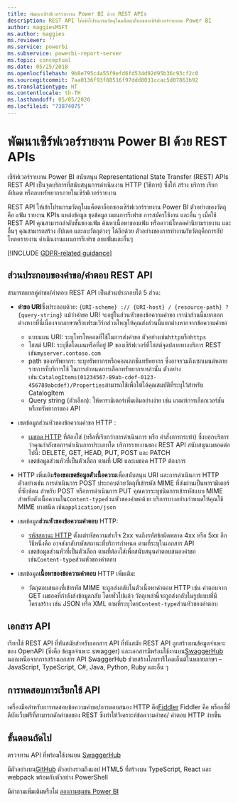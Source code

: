 ```yaml
---
title: พัฒนาเซิร์ฟเวอร์รายงาน Power BI ด้วย REST APIs
description: REST API ให้เข้าโปรแกรมวัตถุในแค็ตตาล็อกของเซิร์ฟเวอร์รายงาน Power BI
author: maggiesMSFT
ms.author: maggies
ms.reviewer: ''
ms.service: powerbi
ms.subservice: powerbi-report-server
ms.topic: conceptual
ms.date: 05/25/2018
ms.openlocfilehash: 9b8e795c4a55f9efd6fd534d92d95b36c93cf2c0
ms.sourcegitcommit: 7aa0136f93f88516f97ddd8031ccac5d07863b92
ms.translationtype: HT
ms.contentlocale: th-TH
ms.lasthandoff: 05/05/2020
ms.locfileid: "73874075"
---
```

# <a name="develop-with-the-rest-apis-for-power-bi-report-server"></a>พัฒนาเซิร์ฟเวอร์รายงาน Power BI ด้วย REST APIs

เซิร์ฟเวอร์รายงาน Power BI สนับสนุน Representational State Transfer (REST) APIs REST API เป็นจุดบริการที่สนับสนุนการดำเนินงาน HTTP (วิธีการ) ซึ่งให้ สร้าง บริการ เรียก อัปเดต หรือลบทรัพยากรภายในเซิร์ฟเวอร์รายงาน

REST API ให้เข้าโปรแกรมวัตถุในแค็ตตาล็อกของเซิร์ฟเวอร์รายงาน Power BI ตัวอย่างของวัตถุคือ แฟ้ม รายงาน KPIs แหล่งข้อมูล ชุดข้อมูล แผนการรีเฟรช การสมัครใช้งาน และอื่น ๆ เมื่อใช้ REST API คุณสามารถลำดับชั้นของแฟ้ม ค้นหาเนื้อหาของแฟ้ม หรือดาวน์โหลดคำนิยามรายงาน และอื่นๆ คุณสามารถสร้าง อัปเดต และลบวัตถุต่างๆ ได้อีกด้วย ตัวอย่างของการทำงานกับวัตถุคือการอัปโหลดรายงาน ดำเนินงานแผนการรีเฟรช ลบแฟ้มและอื่นๆ

[!INCLUDE [GDPR-related guidance](../includes/gdpr-hybrid-note.md)]

## <a name="components-of-a-rest-api-requestresponse"></a>ส่วนประกอบของคำขอ/คำตอบ REST API

สามารถแยกคู่คำขอ/คำตอบ REST API เป็นส่วนประกอบได้ 5 ส่วน:

* **คำขอ URI**ซึ่งประกอบด้วย: `{URI-scheme} :// {URI-host} / {resource-path} ? {query-string}` แม้ว่าคำขอ URI จะอยู่ในส่วนหัวของข้อความคำขอ เรานำส่วนนี้แยกออกต่างหากที่นี่เนื่องจากภาษาหรือเฟรมเวิร์กส่วนใหญให้คุณส่งส่วนนี้แยกต่างหากจากข้อความคำขอ
  
  * แบบแผน URI: ระบุโพรโทคอลที่ใช้ในการส่งคำขอ ตัวอย่างเช่น`http`หรือ`https`
  * โฮสต์ URI: ระบุชื่อโดเมนหรือที่อยู่ IP ของเซิร์ฟเวอร์ที่โฮสต์จุดปลายทางบริการ REST เช่น`myserver.contoso.com`
  * path ของทรัพยากร: ระบุทรัพยากรหรือคอลเลกชันทรัพยากร ซึ่งอาจรวมถึงเซกเมนต์หลายรายการที่บริการใช้ ในการกำหนดการเลือกทรัพยากรเหล่านั้น ตัวอย่างเช่น:`CatalogItems(01234567-89ab-cdef-0123-456789abcdef)/Properties`สามารถใช้เพื่อให้ได้คุณสมบัติที่ระบุไว้สำหรับ CatalogItem
  * Query string (ตัวเลือก): ให้พารามิเตอร์เพิ่มเติมอย่างง่าย เช่น เกณฑ์การเลือกเวอร์ชันหรือทรัพยากรของ API
* เขตข้อมูลส่วนหัวของข้อความคำขอ HTTP :
  
  * [เมธอด HTTP](https://www.w3.org/Protocols/rfc2616/rfc2616-sec9.html) ที่ต้องใส่ (หรือที่เรียกว่าการดำเนินการ หรือ คำสั่งการกระทำ) ซึ่งบอกบริการว่าคุณกำลังขอการดำเนินการประเภทใด บริการรายงานของ REST API สนับสนุนเมธอดต่อไปนี้: DELETE, GET, HEAD, PUT, POST และ PATCH
  * เขตข้อมูลส่วนหัวที่เป็นตัวเลือก ตามที่ URI และเมธอด HTTP ต้องการ
* HTTP เพิ่มเติม**ร้องขอเขตข้อมูลตัวเนื้อความ**เพื่อสนับสนุน URI และการดำเนินการ HTTP ตัวอย่างเช่น การดำเนินการ POST ประกอบด้วยวัตถุที่เข้ารหัส MIME ที่ส่งผ่านเป็นพารามิเตอร์ที่ซับซ้อน สำหรับ POST หรือการดำเนินการ PUT คุณควรระบุชนิดการเข้ารหัสแบบ MIME สำหรับตัวเนื้อความใน`Content-type`ส่วนหัวของคำขอด้วย บริการบางอย่างกำหนดให้คุณใช้ MIME บางชนิด เช่น`application/json`
* เขตข้อมูล**ส่วนหัวของข้อความคำตอบ** HTTP:
  
  * [รหัสสถานะ HTTP](https://www.w3.org/Protocols/HTTP/HTRESP.html) ตั้งแต่รหัสความสำเร็จ 2xx จนถึงรหัสข้อผิดพลาด 4xx หรือ 5xx อีกวิธีหนึ่งคือ อาจส่งกลับรหัสสถานะที่บริการกำหนด ตามที่ระบุในเอกสาร API
  * เขตข้อมูลส่วนหัวที่เป็นตัวเลือก ตามที่ต้องใส่เพื่อสนับสนุนคำตอบสนองคำขอ เช่น`Content-type`ส่วนหัวของคำตอบ
* เขตข้อมูล**เนื้อหาของข้อความคำตอบ** HTTP เพิ่มเติม:
  
  * วัตถุตอบสนองที่เข้ารหัส MIME จะถูกส่งกลับในตัวเนื้อหาคำตอบ HTTP เช่น คำตอบจาก GET เมธอดที่กำลังส่งข้อมูลกลับ โดยทั่วไปแล้ว วัตถุเหล่านี้จะถูกส่งกลับในรูปแบบที่มีโครงสร้าง เช่น JSON หรือ XML ตามที่ระบุโดย`Content-type`ส่วนหัวของคำตอบ

## <a name="api-documentation"></a>เอกสาร API

เรียกใช้ REST API ที่ทันสมัยสำหรับเอกสาร API ที่ทันสมัย REST API ถูกสร้างบนข้อมูลจำเพาะของ OpenAPI (ซึ่งคือ ข้อมูลจำเพาะ swagger) และเอกสารมีพร้อมใช้งานบน[SwaggerHub](https://app.swaggerhub.com/apis/microsoft-rs/PBIRS/2.0) นอกเหนือจากการสร้างเอกสาร API SwaggerHub ช่วยสร้างไลบรารีไคลเอ็นต์ในหลายภาษา – JavaScript, TypeScript, C#, Java, Python, Ruby และอื่น ๆ

## <a name="testing-api-calls"></a>การทดสอบการเรียกใช้ API

เครื่องมือสำหรับการทดสอบข้อความคำขอ/การตอบสนอง HTTP คือ[Fiddler](https://www.telerik.com/fiddler) Fiddler คือ พร็อกซี่ที่ดีบักเว็บฟรีที่สามารถดักคำขอของ REST ซึ่งทำให้วิเคราะห์ข้อความคำขอ/ คำตอบ HTTP ง่ายขึ้น

## <a name="next-steps"></a>ขั้นตอนถัดไป

ตรวจทาน API ที่พร้อมใช้งานบน [SwaggerHub](https://app.swaggerhub.com/apis/microsoft-rs/PBIRS/2.0)

มีตัวอย่างบน[GitHub](https://github.com/Microsoft/Reporting-Services) ตัวอย่างรวมถึงแอป HTML5 ที่สร้างบน TypeScript, React และ webpack พร้อมกับตัวอย่าง PowerShell

มีคำถามเพิ่มเติมหรือไม่ [ลองถามชุมชน Power BI](https://community.powerbi.com/)